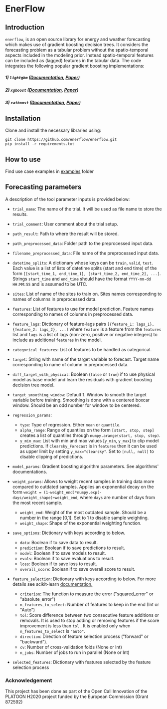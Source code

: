 # EnerFlow

## Introduction
`enerflow`, is an open source library for energy and weather forecasting which makes use of gradient boosting decision trees. It considers the forecasting problem as a tabular problem without the  spatio-temporal aspects included in the modeling prior. Instead spatio-temporal features can be included as (lagged) features in the tabular data. The code integrates the following popular gradient boosting implementations:

##### 1) `lightgbm` ([Documentation](https://lightgbm.readthedocs.io/en/latest/), [Paper](https://papers.nips.cc/paper/6907-lightgbm-a-highly-efficient-gradient-boosting-decision-tree.pdf))
##### 2) `xgboost` ([Documentation](https://xgboost.readthedocs.io/en/stable/), [Paper](https://arxiv.org/pdf/1603.02754.pdf))
##### 3) `catboost` ([Documentation](https://catboost.ai/en/docs/), [Paper](https://arxiv.org/pdf/1706.09516.pdf))



## Installation

Clone and install the necessary libraries using:

```
git clone https://github.com/enerflow/enerflow.git
pip install -r requirements.txt
```



## How to use

Find use case examples in [examples](https://github.com/enerflow/enerflow/tree/main/examples) folder



## Forecasting parameters

A description of the tool parameter inputs is provided below:

- `trial_name`: The name of the trial. It will be used as file name to store the results.
- `trial_comment`: User comment about the trial setup.
- `path_result`: Path to where the result will be stored.
- `path_preprocessed_data`: Folder path to the preprocessed input data.
- `filename_preprocessed_data`: File name of the preprocessed input data.
- `datetime_splits`: A dictionary whose keys can be `train`, `valid`, `test`. Each value is a list of lists of datetime splits (start and end time) of the form `[[start_time_1, end_time_1], [start_time_2, end_time_2], ...]`. Strings `start_time` and `end_time` should have the format `YYYY-mm-dd HH:MM:SS` and is assumed to be UTC. 
- `sites`: List of name of the sites to train on. Sites names corresponding to names of columns in preprocessed data.
- `features`: List of features to use for model prediction. Feature names corresponding to names of columns in preprocessed data.
- `feature_lags`: Dictionary of feature-lags pairs `[{feature_1: lags_1}, {feature_2: lags_2}, ...]` where `feature` is a feature from the `features` list and `lags` is a list of lags (non-zero, positive or negative integers) to include as additional `features` in the model.  
- `categorical_features`: List of features to be handled as categorical.
- `target`: String with name of the target variable to forecast. Target name corresponding to name of column in preprocessed data.
- `diff_target_with_physical`: Boolean (`false` or `true`) if to use physical model as base model and learn the residuals with gradient boosting decision tree model.
- `target_smoothing_window`: Default 1. Window to smooth the target variable before training. Smoothing is done with a centered boxcar window. Should be an odd number for window to be centered.
- `regression_params`:
  - `type`: Type of regression. Either `mean` or `quantile`.
  - `alpha_range`: Range of quantiles on the form `[start, stop, step]` creates a list of quantiles through `numpy.arange(start, stop, step)`.
  - `y_min_max`: List with min and max values [`y_min`, `y_max`] to clip model predictions. If `Clearsky_Forecast` is in `features` then it can be used as upper limit by setting `y_max="clearsky"`. Set to `[null, null]` to disable clipping of predictions.
- `model_params`: Gradient boosting algorithm parameters. See algorithms' documentations.
- `weight_params`: Allows to weight recent samples in training data more compared to outdated samples. Applies an exponential decay on the form `weight = (1-weight_end)*numpy.exp(-days/weight_shape)+weight_end`, where `days` are number of days from the most recent sample.
  
  - `weight_end`: Weight of the most outdated sample. Should be a number in the range [0,1]. Set to 1 to disable sample weighting.
  - `weight_shape`: Shape of the exponential weighting function.
- `save_options`: Dictionary with keys according to below.
  - `data`: Boolean if to save data to result.
  - `prediction`: Boolean if to save predictions to result.
  - `model`: Boolean if to save models to result.
  - `evals`: Boolean if to save evaluations to result.
  - `loss`: Boolean if to save loss to result.
  - `overall_score`: Boolean if to save overall score to result.
- `feature_selection`: Dictionary with keys according to below. For more details see scikit-learn [documentation.](https://scikit-learn.org/stable/modules/generated/sklearn.feature_selection.SequentialFeatureSelector.html#sklearn.feature_selection.SequentialFeatureSelector )
  - `criterion`: The function to measure the error ("squared_error" or "absolute_error")
  - `n_features_to_select`: Number of features to keep in the end (Int or "Auto")
  - `tol`: Score difference between two consecutive feature additions or removals. It is used to stop adding or removing features if the score improvement is less than `tol` . It is enabled only when `n_features_to_select` is `"auto"`.
  - `direction`: Direction of feature selection process ("forward" or "backward").
  - `cv`: Number of cross-validation folds (None or Int)
  - `n_jobs`: Number of jobs to run in parallel (None or Int)
- `selected_features`: Dictionary with features selected by the feature selection process



### Acknowledgement

This project has been done as part of the Open Call Innovation of the PLATOON H2020 project funded by the European Commission (Grant 872592)